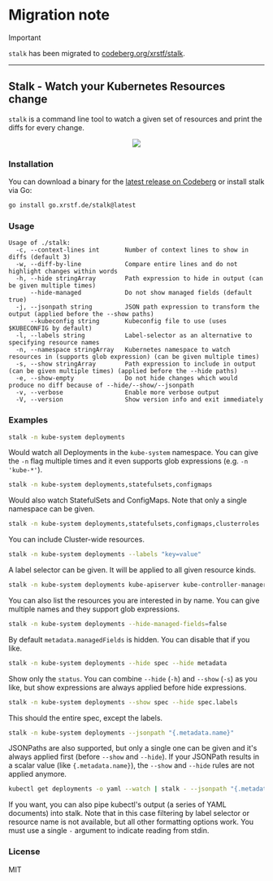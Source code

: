# Migration note

> [!IMPORTANT]
> `stalk` has been migrated to [codeberg.org/xrstf/stalk](https://codeberg.org/xrstf/stalk).

---

## Stalk - Watch your Kubernetes Resources change

`stalk` is a command line tool to watch a given set of resources and
print the diffs for every change.

<p align="center">
  <img src="docs/diff.png" />
</p>

### Installation

You can download a binary for the [latest release on Codeberg](https://codeberg.org/xrstf/stalk/releases)
or install stalk via Go:

```bash
go install go.xrstf.de/stalk@latest
```

### Usage

```
Usage of ./stalk:
  -c, --context-lines int       Number of context lines to show in diffs (default 3)
  -w, --diff-by-line            Compare entire lines and do not highlight changes within words
  -h, --hide stringArray        Path expression to hide in output (can be given multiple times)
      --hide-managed            Do not show managed fields (default true)
  -j, --jsonpath string         JSON path expression to transform the output (applied before the --show paths)
      --kubeconfig string       Kubeconfig file to use (uses $KUBECONFIG by default)
  -l, --labels string           Label-selector as an alternative to specifying resource names
  -n, --namespace stringArray   Kubernetes namespace to watch resources in (supports glob expression) (can be given multiple times)
  -s, --show stringArray        Path expression to include in output (can be given multiple times) (applied before the --hide paths)
  -e, --show-empty              Do not hide changes which would produce no diff because of --hide/--show/--jsonpath
  -v, --verbose                 Enable more verbose output
  -V, --version                 Show version info and exit immediately
```

### Examples

```bash
stalk -n kube-system deployments
```

Would watch all Deployments in the `kube-system` namespace. You can give the `-n` flag multiple times
and it even supports glob expressions (e.g. `-n 'kube-*'`).

```bash
stalk -n kube-system deployments,statefulsets,configmaps
```

Would also watch StatefulSets and ConfigMaps. Note that only a single
namespace can be given.

```bash
stalk -n kube-system deployments,statefulsets,configmaps,clusterroles
```

You can include Cluster-wide resources.

```bash
stalk -n kube-system deployments --labels "key=value"
```

A label selector can be given. It will be applied to all given resource kinds.

```bash
stalk -n kube-system deployments kube-apiserver kube-controller-manager kube-scheduler
```

You can also list the resources you are interested in by name. You can give multiple names
and they support glob expressions.

```bash
stalk -n kube-system deployments --hide-managed-fields=false
```

By default `metadata.managedFields` is hidden. You can disable that if
you like.

```bash
stalk -n kube-system deployments --hide spec --hide metadata
```

Show only the `status`. You can combine `--hide` (`-h`) and `--show` (`-s`)
as you like, but show expressions are always applied before hide expressions.

```bash
stalk -n kube-system deployments --show spec --hide spec.labels
```

This should the entire spec, except the labels.

```bash
stalk -n kube-system deployments --jsonpath "{.metadata.name}"
```

JSONPaths are also supported, but only a single one can be given and it's always
applied first (before `--show` and `--hide`). If your JSONPath results in a scalar
value (like `{.metadata.name}`), the `--show` and `--hide` rules are not applied
anymore.

```bash
kubectl get deployments -o yaml --watch | stalk - --jsonpath "{.metadata.name}"
```

If you want, you can also pipe kubectl's output (a series of YAML documents) into
stalk. Note that in this case filtering by label selector or resource name is not
available, but all other formatting options work. You must use a single `-` argument
to indicate reading from stdin.

### License

MIT
